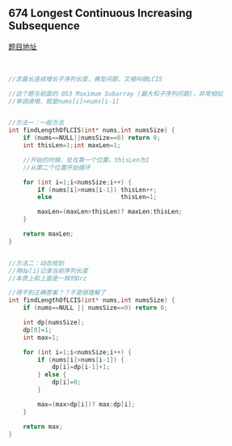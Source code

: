 ## 674  Longest Continuous Increasing Subsequence
[题目地址](https://leetcode.com/problems/longest-continuous-increasing-subsequence/description/)
<br>
<br>
<br>

```c
//求最长连续增长子序列长度，典型问题，又被叫做LCIS

//这个题与前面的 053 Maximum Subarray (最大和子序列问题)，非常相似
//单调递增，就是nums[i]>nums[i-1]


//方法一：一般方法
int findLengthOfLCIS(int* nums,int numsSize) {
    if (nums==NULL||numsSize==0) return 0;
    int thisLen=1;int maxLen=1;

    //开始的时候，处在第一个位置，thisLen为1
    //从第二个位置开始循环

    for (int i=1;i<numsSize;i++) {
        if (nums[i]>nums[i-1]) thisLen++;
        else                   thisLen=1;

        maxLen=(maxLen>thisLen)? maxLen:thisLen;
    }

    return maxLen;
}


//方法二：动态规划
//用dp[i]记录当前序列长度
//本质上和上面是一样的Orz

//得不到正确答案？？不是很理解了
int findLengthOfLCIS(int* nums,int numsSize) {
    if (nums==NULL || numsSize==0) return 0;

    int dp[numsSize];
    dp[0]=1;
    int max=1;

    for (int i=1;i<numsSize;i++) {
        if (nums[i]>nums[i-1]) {
            dp[i]=dp[i-1]+1;
        } else {
            dp[i]=0;
        }

        max=(max>dp[i])? max:dp[i];
    }

    return max;
}
```